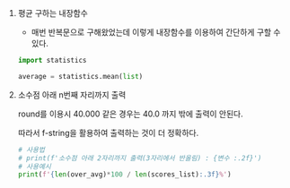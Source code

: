 1. 평균 구하는 내장함수
   
   - 매번 반복문으로 구해왔었는데 이렇게 내장함수를 이용하여 간단하게 구할 수 있다.
   
   ```python
   import statistics
   
   average = statistics.mean(list)
   ```
   
   

2. 소수점 아래 n번째 자리까지 출력
   
   round를 이용시 40.000 같은 경우는 40.0 까지 밖에 출력이 안된다.
   
   따라서 f-string을 활용하여 출력하는 것이 더 정확하다.
   
   ```python
   # 사용법
   # print(f'소수점 아래 2자리까지 출력(3자리에서 반올림) : {변수 :.2f}')
   # 사용예시
   print(f'{len(over_avg)*100 / len(scores_list):.3f}%')
   ```
   
   

